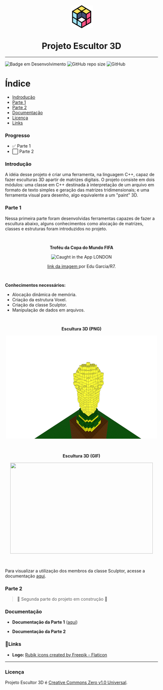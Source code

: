 
<p align="center">
    <img width="75" height="75" src = "src/assets/readme/rubik.png">
    
</p>
    <h1 align="center"> Projeto Escultor 3D </h1>


---

![Badge em Desenvolvimento](http://img.shields.io/static/v1?label=STATUS&message=EM%20DESENVOLVIMENTO&color=GREEN&style=for-the-badge)  ![GitHub repo size](https://img.shields.io/github/repo-size/franssoares/Projeto-Escultor-3D?style=for-the-badge)    ![GitHub](https://img.shields.io/github/license/Franssoares/Projeto-Escultor-3D?style=for-the-badge)

# Índice 

* [Indrodução](#introdução)
* [Parte 1](#parte-1)
* [Parte 2](#parte-2)
* [Documentação](#documentação)
* [Licença](#licença)
* [Links](#links)

### Progresso

- :white_check_mark: Parte 1
- :white_large_square: Parte 2

### Introdução
A idéia desse projeto é criar uma ferramenta, na linguagem C++, capaz de fazer esculturas 3D apartir de matrizes digitais. O projeto consiste em dois módulos: uma classe em C++ destinada à interpretação de um arquivo em formato de texto simples e geração das matrizes tridimensionais; e uma ferramenta visual para desenho, algo equivalente a um "paint" 3D.

### Parte 1
Nessa primeira parte foram desenvolvidas ferramentas capazes de fazer a escultura abaixo, alguns conhecimentos como alocação de matrizes, classes e estruturas foram introduzidos no projeto.


<br>

<p align="center">
    <b>Troféu da Copa do Mundo FIFA</b>
</p>

<p align="center">
    <img 
    src="C:\Users\Frank\Desktop\Projeto_Escultor_3D\src\assets\readme\trofeu.png" 
    width="280" 
    height="380" 
    alt="Caught in the App LONDON">

</p>

<p align="center">
<a  
    href= "https://www.r7.com/B1nQ" 
    tittle= "Troféu da copa do mundo FIFA" > link da imagem       
</a>
 por Edu Garcia/R7.
</p>

<br>


**Conhecimentos necessários:**
- Alocação dinâmica de memória.
- Criação da estrutura Voxel.
- Criação da classe Sculptor.
- Manipulação de dados em arquivos.


<br>

<p align="center">
    <b>Escultura 3D (PNG)</b>
</p>
<p align="center">
    <img 
    width="500" 
    height="340" 
    src = "src/assets/readme/snapshot02.png">
</p>

<br>

<p align="center">
    <b>Escultura 3D (GIF)</b>
</p>
<p align="center">
    <img 
    width="470" 
    height="300" 
    src = "src/assets/readme/imagem.gif">
</p>

<br>


Para visualizar a utilização dos membros da classe Sculptor, acesse a documentação [aqui](#documentação).

### Parte 2

> :construction: Segunda parte do projeto em construção :construction:

### Documentação

* **Documentação da Parte 1** ([aqui](https://franssoares.github.io/html/))

* **Documentação da Parte 2**

### :link:Links
* **Logo:** <a href="https://www.flaticon.com/free-icons/rubik" title="rubik icons">Rubik icons created by Freepik - Flaticon</a>

---
### Licença

Projeto Escultor 3D é [Creative Commons Zero v1.0 Universal](https://github.com/Franssoares/Projeto-Escultor-3D/blob/main/license).
